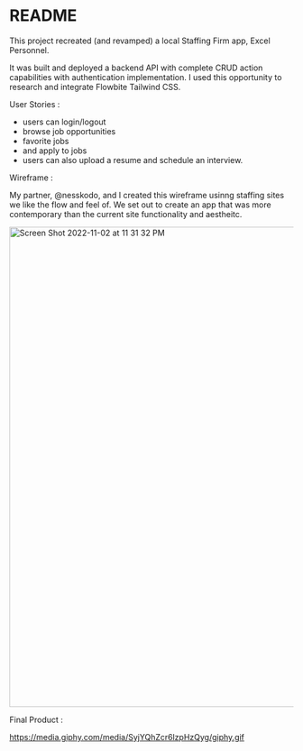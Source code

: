 # README

This project recreated (and revamped) a local Staffing Firm app, Excel Personnel. 

It was built and deployed a backend API with complete CRUD action capabilities with authentication implementation. 
I used this opportunity to research and integrate Flowbite Tailwind CSS. 

User Stories :

- users can login/logout
- browse job opportunities
- favorite jobs
- and apply to jobs
- users can also upload a resume and schedule an interview. 

Wireframe :

My partner, @nesskodo, and I created this wireframe usinng staffing sites we like the flow and feel of. We set out to create an app that was more contemporary than the current site functionality and aestheitc. 

<img width="852" alt="Screen Shot 2022-11-02 at 11 31 32 PM" src="https://user-images.githubusercontent.com/109185681/199653552-c04d3b1f-d587-45db-9a56-872d4a86746c.png">

Final Product : 

https://media.giphy.com/media/SyjYQhZcr6lzpHzQyg/giphy.gif



